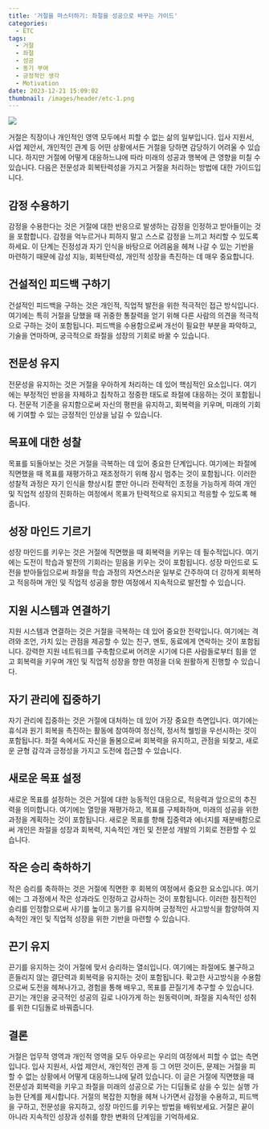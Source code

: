 ```yaml
---
title: '거절을 마스터하기: 좌절을 성공으로 바꾸는 가이드'
categories:
  - ETC
tags:
  - 거절
  - 좌절
  - 성공
  - 동기 부여
  - 긍정적인 생각
  - Motivation
date: 2023-12-21 15:09:02
thumbnail: /images/header/etc-1.png
---
```


![](/images/header/etc-1.png)

거절은 직장이나 개인적인 영역 모두에서 피할 수 없는 삶의 일부입니다. 입사 지원서, 사업 제안서, 개인적인 관계 등 어떤 상황에서든 거절을 당하면 감당하기 어려울 수 있습니다. 하지만 거절에 어떻게 대응하느냐에 따라 미래의 성공과 행복에 큰 영향을 미칠 수 있습니다. 다음은 전문성과 회복탄력성을 가지고 거절을 처리하는 방법에 대한 가이드입니다.

## 감정 수용하기

감정을 수용한다는 것은 거절에 대한 반응으로 발생하는 감정을 인정하고 받아들이는 것을 포함합니다. 감정을 억누르거나 피하지 말고 스스로 감정을 느끼고 처리할 수 있도록 하세요. 이 단계는 진정성과 자기 인식을 바탕으로 어려움을 헤쳐 나갈 수 있는 기반을 마련하기 때문에 감성 지능, 회복탄력성, 개인적 성장을 촉진하는 데 매우 중요합니다.

## 건설적인 피드백 구하기

건설적인 피드백을 구하는 것은 개인적, 직업적 발전을 위한 적극적인 접근 방식입니다. 여기에는 특히 거절을 당했을 때 귀중한 통찰력을 얻기 위해 다른 사람의 의견을 적극적으로 구하는 것이 포함됩니다. 피드백을 수용함으로써 개선이 필요한 부분을 파악하고, 기술을 연마하며, 궁극적으로 좌절을 성장의 기회로 바꿀 수 있습니다.

## 전문성 유지

전문성을 유지하는 것은 거절을 우아하게 처리하는 데 있어 핵심적인 요소입니다. 여기에는 부정적인 반응을 자제하고 침착하고 정중한 태도로 좌절에 대응하는 것이 포함됩니다. 전문적 기준을 유지함으로써 자신의 평판을 유지하고, 회복력을 키우며, 미래의 기회에 기여할 수 있는 긍정적인 인상을 남길 수 있습니다.

## 목표에 대한 성찰

목표를 되돌아보는 것은 거절을 극복하는 데 있어 중요한 단계입니다. 여기에는 좌절에 직면했을 때 목표를 재평가하고 재조정하기 위해 잠시 멈추는 것이 포함됩니다. 이러한 성찰적 과정은 자기 인식을 향상시킬 뿐만 아니라 전략적인 조정을 가능하게 하여 개인 및 직업적 성장의 진화하는 여정에서 목표가 탄력적으로 유지되고 적응할 수 있도록 해줍니다.

## 성장 마인드 기르기

성장 마인드를 키우는 것은 거절에 직면했을 때 회복력을 키우는 데 필수적입니다. 여기에는 도전이 학습과 발전의 기회라는 믿음을 키우는 것이 포함됩니다. 성장 마인드로 도전을 받아들임으로써 좌절을 학습 과정의 자연스러운 일부로 간주하여 더 강하게 회복하고 적응하며 개인 및 직업적 성공을 향한 여정에서 지속적으로 발전할 수 있습니다.

## 지원 시스템과 연결하기

지원 시스템과 연결하는 것은 거절을 극복하는 데 있어 중요한 전략입니다. 여기에는 격려와 조언, 가치 있는 관점을 제공할 수 있는 친구, 멘토, 동료에게 연락하는 것이 포함됩니다. 강력한 지원 네트워크를 구축함으로써 어려운 시기에 다른 사람들로부터 힘을 얻고 회복력을 키우며 개인 및 직업적 성장을 향한 여정을 더욱 원활하게 진행할 수 있습니다.

## 자기 관리에 집중하기

자기 관리에 집중하는 것은 거절에 대처하는 데 있어 가장 중요한 측면입니다. 여기에는 휴식과 원기 회복을 촉진하는 활동에 참여하여 정신적, 정서적 웰빙을 우선시하는 것이 포함됩니다. 좌절 속에서도 자신을 돌봄으로써 회복력을 유지하고, 관점을 되찾고, 새로운 균형 감각과 긍정성을 가지고 도전에 접근할 수 있습니다.

## 새로운 목표 설정

새로운 목표를 설정하는 것은 거절에 대한 능동적인 대응으로, 적응력과 앞으로의 추진력을 의미합니다. 여기에는 열망을 재평가하고, 목표를 구체화하며, 미래의 성공을 위한 과정을 계획하는 것이 포함됩니다. 새로운 목표를 향해 집중력과 에너지를 재분배함으로써 개인은 좌절을 성장과 회복력, 지속적인 개인 및 전문성 개발의 기회로 전환할 수 있습니다.

## 작은 승리 축하하기

작은 승리를 축하하는 것은 거절에 직면한 후 회복의 여정에서 중요한 요소입니다. 여기에는 그 과정에서 작은 성과라도 인정하고 감사하는 것이 포함됩니다. 이러한 점진적인 승리를 인정함으로써 사기를 높이고 동기를 유지하며 긍정적인 사고방식을 함양하여 지속적인 개인 및 직업적 성장을 위한 기반을 마련할 수 있습니다.

## 끈기 유지

끈기를 유지하는 것이 거절에 맞서 승리하는 열쇠입니다. 여기에는 좌절에도 불구하고 흔들리지 않는 결단력과 회복력을 유지하는 것이 포함됩니다. 확고한 사고방식을 수용함으로써 도전을 헤쳐나가고, 경험을 통해 배우고, 목표를 끈질기게 추구할 수 있습니다. 끈기는 개인을 궁극적인 성공의 길로 나아가게 하는 원동력이며, 좌절을 지속적인 성취를 위한 디딤돌로 바꿔줍니다.

## 결론

거절은 업무적 영역과 개인적 영역을 모두 아우르는 우리의 여정에서 피할 수 없는 측면입니다. 입사 지원서, 사업 제안서, 개인적인 관계 등 그 어떤 것이든, 문제는 거절을 피할 수 없는 상황에서 어떻게 대응하느냐에 달려 있습니다. 이 글은 거절에 직면했을 때 전문성과 회복력을 키우고 좌절을 미래의 성공으로 가는 디딤돌로 삼을 수 있는 실행 가능한 단계를 제시합니다. 거절의 복잡한 지형을 헤쳐 나가면서 감정을 수용하고, 피드백을 구하고, 전문성을 유지하고, 성장 마인드를 키우는 방법을 배워보세요. 거절은 끝이 아니라 지속적인 성장과 성취를 향한 변화의 단계임을 기억하세요.
